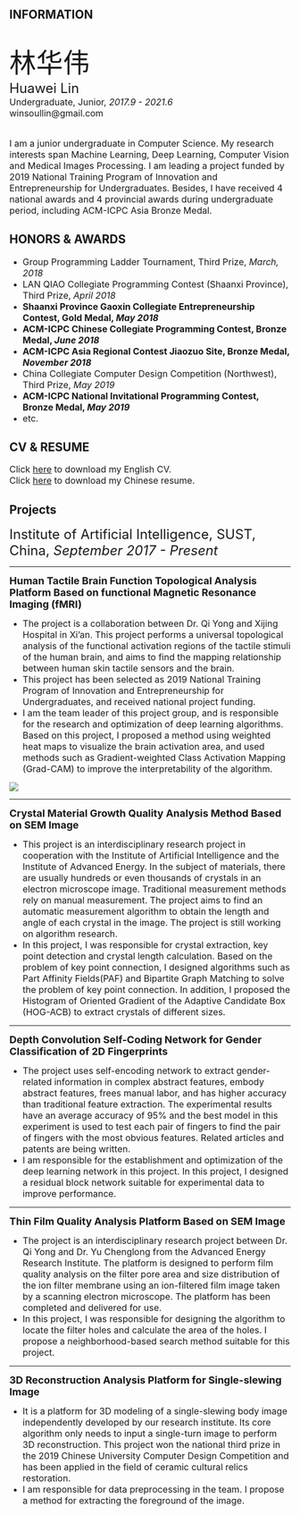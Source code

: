 ## INFORMATION
<br>
<font size='10px'>林华伟</font><br>
<font size='5px'>Huawei Lin</font><br>
<font size='3px'>Undergraduate, Junior, <i>2017.9 - 2021.6</i></font><br>
<font size='3px'>winsoullin@gmail.com</font><br>
<br>
<br>
<font size='3px'> I am a junior undergraduate in Computer Science. My research interests span Machine Learning, Deep Learning, Computer Vision and Medical Images Processing. I am leading a project funded by 2019 National Training Program of Innovation and Entrepreneurship for Undergraduates. Besides, I have received 4 national awards and 4 provincial awards during undergraduate period, including ACM-ICPC Asia Bronze Medal.</font>

## HONORS & AWARDS
- <font size='3px'>Group Programming Ladder Tournament, Third Prize, <i>March, 2018</i></font>
- <font size='3px'>LAN QIAO Collegiate Programming Contest (Shaanxi Province), Third Prize, <i>April 2018</i></font>
- <font size='3px'><b>Shaanxi Province Gaoxin Collegiate Entrepreneurship Contest, Gold Medal, <i>May 2018</i></b></font>
- <font size='3px'><b>ACM-ICPC Chinese Collegiate Programming Contest, Bronze Medal, <i>June 2018</i></b></font>
- <font size='3px'><b>ACM-ICPC Asia Regional Contest Jiaozuo Site, Bronze Medal, <i>November 2018</i></b></font>
- <font size='3px'>China Collegiate Computer Design Competition (Northwest), Third Prize, <i>May 2019</i></font>
- <font size='3px'><b>ACM-ICPC National Invitational Programming Contest, Bronze Medal, <i>May 2019</i></b></font>
- <font size='3px'>etc.</font>

## CV & RESUME
<font size='3px'>Click [here](http://www.winsoul.icu/wp-content/uploads/2020/04/HuaweiLin.pdf) to download my English CV.</font><br>
<font size='3px'>Click [here](http://winsoul.icu/wp-content/uploads/2020/04/LinHuawei-cn.pdf) to download my Chinese resume.</font>


## Projects
<font size='5px'>Institute of Artificial Intelligence, SUST, China, <i>September 2017 - Present</i></font>

---
<font size='4px'><b>Human Tactile Brain Function Topological Analysis Platform Based on functional
Magnetic Resonance Imaging (fMRI)</b></font>

- <font size='3px'>The project is a collaboration between Dr. Qi Yong and Xijing Hospital in Xi’an. This project performs a universal topological analysis of the functional activation regions of the tactile stimuli of the human brain, and aims to find the mapping relationship between human skin tactile sensors and the brain.</font>
- <font size='3px'>This project has been selected as 2019 National Training Program of Innovation and Entrepreneurship for Undergraduates, and received national project funding. </font>
- <font size='3px'>I am the team leader of this project group, and is responsible for the research and optimization of deep learning algorithms. Based on this project, I proposed a method using weighted heat maps to visualize the brain activation area, and used methods such as Gradient-weighted Class Activation Mapping (Grad-CAM) to improve the interpretability of the algorithm.</font>

[![](http://www.winsoul.icu/wp-content/uploads/2020/04/wp_editor_md_0366762ae8f3e83c6070df5f883cf4c0.jpg)](http://www.winsoul.icu/wp-content/uploads/2020/04/wp_editor_md_0366762ae8f3e83c6070df5f883cf4c0.jpg)

---
<font size='4px'><b>Crystal Material Growth Quality Analysis Method Based on SEM Image</b></font>

- <font size='3px'>This project is an interdisciplinary research project in cooperation with the Institute of Artificial Intelligence and the Institute of Advanced Energy. In the subject of materials, there are usually hundreds or even thousands of crystals in an electron microscope image. Traditional measurement methods rely on manual measurement. The project aims to find an automatic measurement algorithm to obtain the length and angle of each crystal in the image. The project is still working on algorithm research.</font>
- <font size='3px'>In this project, I was responsible for crystal extraction, key point detection and crystal length
calculation. Based on the problem of key point connection, I designed algorithms such as Part Affinity Fields(PAF) and Bipartite Graph Matching to solve the problem of key point connection. In addition, I proposed the Histogram of Oriented Gradient of the Adaptive Candidate Box (HOG-ACB) to extract crystals of different sizes.</font>

---
<font size='4px'><b>Depth Convolution Self-Coding Network for Gender Classification of 2D Fingerprints</b></font>

- <font size='3px'>The project uses self-encoding network to extract gender-related information in complex abstract features, embody abstract features, frees manual labor, and has higher accuracy than traditional feature extraction. The experimental results have an average accuracy of 95% and the best model in this experiment is used to test each pair of fingers to find the pair of fingers with the most obvious features. Related articles and patents are being written.</font>
- <font size='3px'>I am responsible for the establishment and optimization of the deep learning network in this project. In this project, I designed a residual block network suitable for experimental data to improve performance.</font>


---
<font size='4px'><b>Thin Film Quality Analysis Platform Based on SEM Image</b></font>

- <font size='3px'>The project is an interdisciplinary research project between Dr. Qi Yong and Dr. Yu Chenglong from the Advanced Energy Research Institute. The platform is designed to perform film quality analysis on the filter pore area and size distribution of the ion filter membrane using an ion-filtered film image taken by a scanning electron microscope. The platform has been completed and delivered for use.</font>
- <font size='3px'>In this project, I was responsible for designing the algorithm to locate the filter holes and calculate the area of the holes. I propose a neighborhood-based search method suitable for this project.</font>

---
<font size='4px'><b>3D Reconstruction Analysis Platform for Single-slewing Image</b></font>

- <font size='3px'>It is a platform for 3D modeling of a single-slewing body image independently developed by our research institute. Its core algorithm only needs to input a single-turn image to perform 3D reconstruction. This project won the national third prize in the 2019 Chinese University Computer Design Competition and has been applied in the field of ceramic cultural relics restoration.</font>
- <font size='3px'>I am responsible for data preprocessing in the team. I propose a method for extracting the foreground of the image.</font>





